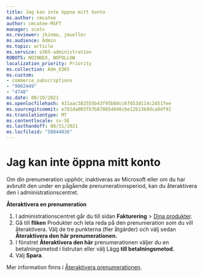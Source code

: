 ```yaml
---
title: Jag kan inte öppna mitt konto
ms.author: cmcatee
author: cmcatee-MSFT
manager: scotv
ms.reviewer: jkinma, jmueller
ms.audience: Admin
ms.topic: article
ms.service: o365-administration
ROBOTS: NOINDEX, NOFOLLOW
localization_priority: Priority
ms.collection: Adm_O365
ms.custom:
- commerce_subscriptions
- "9002449"
- "4748"
ms.date: 08/10/2021
ms.openlocfilehash: 431aac382555b43f95b0dcc6f053d114c2d51fee
ms.sourcegitcommit: e781da003fb7b878854846cbe12b13b9dca8df92
ms.translationtype: MT
ms.contentlocale: sv-SE
ms.lasthandoff: 08/31/2021
ms.locfileid: "58844836"
---
```

# <a name="unable-to-access-my-account"></a>Jag kan inte öppna mitt konto

Om din prenumeration upphör, inaktiveras av Microsoft eller om du har avbrutit den under en pågående prenumerationsperiod, kan du återaktivera den i administrationscentret.

**Återaktivera en prenumeration**

1. I administrationscentret går du till sidan **Fakturering** > [Dina produkter](https://go.microsoft.com/fwlink/p/?linkid=842054).
2. Gå till **fliken** Produkter och leta reda på den prenumeration som du vill återaktivera. Välj de tre punkterna (fler åtgärder) och välj sedan **Återaktivera den här prenumerationen.**
3. I fönstret **Återaktivera den här** prenumerationen väljer du en betalningsmetod i listrutan eller välj Lägg **till betalningsmetod.**
4. Välj **Spara**.

Mer information finns i [Återaktivera prenumerationen](https://docs.microsoft.com/microsoft-365/commerce/subscriptions/reactivate-your-subscription).